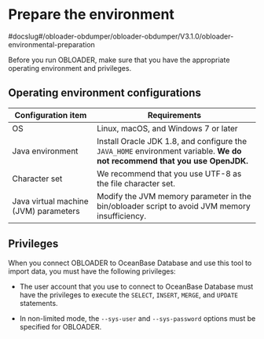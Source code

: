 Prepare the environment 
============================================
#docslug#/obloader-obdumper/obloader-obdumper/V3.1.0/obloader-environmental-preparation

Before you run OBLOADER, make sure that you have the appropriate operating environment and privileges. 

Operating environment configurations 
---------------------------------------------------------



|        **Configuration item**         |                                                     **Requirements**                                                      |
|---------------------------------------|---------------------------------------------------------------------------------------------------------------------------|
| OS                                    | Linux, macOS, and Windows 7 or later                                                                                      |
| Java environment                      | Install Oracle JDK 1.8, and configure the `JAVA_HOME` environment variable. **We do not recommend that you use OpenJDK.** |
| Character set                         | We recommend that you use UTF-8 as the file character set.                                                                |
| Java virtual machine (JVM) parameters | Modify the JVM memory parameter in the bin/obloader script to avoid JVM memory insufficiency.                             |



Privileges 
-------------------------------

When you connect OBLOADER to OceanBase Database and use this tool to import data, you must have the following privileges:

* The user account that you use to connect to OceanBase Database must have the privileges to execute the `SELECT`, `INSERT`, `MERGE`, and `UPDATE` statements.

  

* In non-limited mode, the `--sys-user` and `--sys-password` options must be specified for OBLOADER.